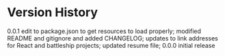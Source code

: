# Version History

0.0.1 edit to package.json to get resources to load properly; modified README and gitignore and added CHANGELOG; updates to link addresses for React and battleship projects; updated resume file;
0.0.0 initial release